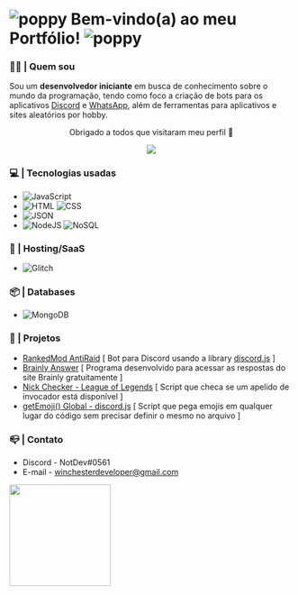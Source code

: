 # ![poppy](https://cdn.glitch.com/d5849b6d-b525-43f0-a87c-280ff619d588%2FWebp.net-resizeimage%20(2).png?v=1627787432690) Bem-vindo(a) ao meu Portfólio! ![poppy](https://cdn.glitch.com/d5849b6d-b525-43f0-a87c-280ff619d588%2FWebp.net-resizeimage%20(2).png?v=1627787432690)
### 👨‍🦰 | Quem sou
Sou um **desenvolvedor iniciante** em busca de conhecimento sobre o mundo da programação, tendo como foco a criação de bots para os aplicativos [Discord](discord.com) e [WhatsApp](https://www.whatsapp.com/), além de ferramentas para aplicativos e sites aleatórios por hobby.

<p align="center"> Obrigado a todos que visitaram meu perfil 🥰 </p>
<p align="center">   <img alingn="center" src="https://profile-counter.glitch.me/WinchesterDev/count.svg" /></p>

### 💻 | Tecnologias usadas
- ![JavaScript](https://camo.githubusercontent.com/bb5a9fb2b3fcc08fd63d8b5f22cbfd691658a5cf95a44c35eb3f3aa78f0f7c7a/68747470733a2f2f696d672e736869656c64732e696f2f62616467652f2d4a6176615363726970742d3965376531353f7374796c653d666c61742d737175617265266c6f676f3d6a617661736372697074)
- ![HTML](https://camo.githubusercontent.com/0c3a16a22ae058cfe38a06dc9ea16404cf006409262f547c9ccfa3ec8b30f71e/68747470733a2f2f696d672e736869656c64732e696f2f62616467652f2d48544d4c352d4533344632363f7374796c653d666c61742d737175617265266c6f676f3d68746d6c35266c6f676f436f6c6f723d7768697465)
![CSS](https://camo.githubusercontent.com/2435c2a64789b8a71c701a1a593b4a6e6869789bfb0626e515dc2a6b6dffa6c5/68747470733a2f2f696d672e736869656c64732e696f2f62616467652f2d435353332d3135373242363f7374796c653d666c61742d737175617265266c6f676f3d63737333)
- ![JSON](https://camo.githubusercontent.com/7daa97d57cd502ae6512bf0c747dfe68e87ba605cdae34342cdf70e6cd0cb3c0/68747470733a2f2f696d672e736869656c64732e696f2f62616467652f2d4a534f4e2d3833383338333f7374796c653d666c61742d737175617265266c6f676f3d6a736f6e)
- ![NodeJS](https://camo.githubusercontent.com/f939bf73ac868c5cca36f0e1b8809ad72bd20eee0ceffa70b41af4e9bcebb4c3/68747470733a2f2f696d672e736869656c64732e696f2f62616467652f2d4e6f64656a732d3033316330333f7374796c653d666c61742d737175617265266c6f676f3d4e6f64652e6a73)
![NoSQL](https://camo.githubusercontent.com/29fc4bb81d4dd27b793216a64710a221270815ae7b5bb3895298626288589dcb/68747470733a2f2f696d672e736869656c64732e696f2f62616467652f2d4e6f53514c2d626c61636b3f7374796c653d666c61742d737175617265)

### 🤖 | Hosting/SaaS
- ![Glitch](https://img.shields.io/badge/glitch-%233333FF.svg?style=for-the-badge&logo=glitch&logoColor=white)

### 📦 | Databases
- ![MongoDB](https://img.shields.io/badge/MongoDB-%234ea94b.svg?style=for-the-badge&logo=mongodb&logoColor=white)

### 📁 | Projetos
- [RankedMod AntiRaid](https://express.winchesterdev.repl.co) [ Bot para Discord usando a library [discord.js](https://discord.js.org/#/) ]
- [Brainly Answer](https://www.youtube.com/watch?v=DO4QGqHDiFY) [ Programa desenvolvido para acessar as respostas do site Brainly gratuitamente ]
- [Nick Checker - League of Legends](https://github.com/WinchesterDev/nick-checker-lol) [ Script que checa se um apelido de invocador está disponível ]
- [getEmoji() Global - discord.js](https://github.com/WinchesterDev/getEmoji-global) [ Script que pega emojis em qualquer lugar do código sem precisar definir o mesmo no arquivo ]

### 📪 | Contato
- Discord - NotDev#0561
- E-mail - winchesterdeveloper@gmail.com

<div>
  <a href="https://github.com/AugustoJDev">
  <img height="180em"  align="center" src="https://github-readme-stats.vercel.app/api/top-langs/?username=AugustoJDev&&layout=compact&hide=shell&theme=jolly"/>
</div>
